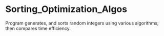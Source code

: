 # Sorting_Optimization_Algos
Program generates, and sorts random integers using various algorithms; then compares time efficiency.
